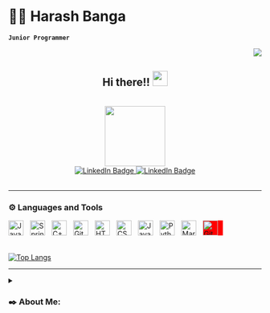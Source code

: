 <!--
**hrsh1302/hrsh1302** is a ✨ _special_ ✨ repository because its `README.md` (this file) appears on your GitHub profile.
-->

# 👨‍💻 Harash Banga

**`Junior Programmer`**
<div id="download button" align="right">
  <a href = "https://mdtopdf.up.railway.app/convertPdf?url=https://github.com/hrsh1302/hrsh1302/blob/main/README.md">
    <img src ="https://img.shields.io/badge/Download%20AS%20pdf-EF3939?style=for-the-badge&logo=adobeacrobatreader&logoColor=white&color=black&labelColor=ec1c24">
  </a>
</div>
<div id="header" align="center">
  <h2>
    Hi there!!
    <img src="https://media.giphy.com/media/hvRJCLFzcasrR4ia7z/giphy.gif" width="30px"/>
  </h2>
  <br>
  <img src="https://media.giphy.com/media/jdPMeyv9rn0hZHh8n9/giphy.gif" width=120>
  <div id="badges">
    <a href="https://www.linkedin.com/in/harash-b-11310027b/">
      <img src="https://img.shields.io/badge/LinkedIn-blue?style=for-the-badge&logo=linkedin&logoColor=white" alt="LinkedIn Badge"/>
    </a>
    <a href="(URL)/">
      <img src="https://img.shields.io/badge/LinkedIn-blue?style=for-the-badge&logo=linkedin&logoColor=white" alt="LinkedIn Badge"/>
    </a>
  </div>
</div>
<br>

---

### ⚙️ Languages and Tools
<img align="left" alt="Java" width="30px" style="padding-right:10px;" src="https://cdn.jsdelivr.net/gh/devicons/devicon/icons/java/java-original.svg"/>
<img align="left" alt="Spring" width="30px" style="padding-right:10px;" src="https://cdn.jsdelivr.net/gh/devicons/devicon/icons/spring/spring-original.svg" />
<img align="left" alt="C++" width="30px"[Harash_Banga_Resume.pdf](https://github.com/hrsh1302/hrsh1302/files/13822095/Harash_Banga_Resume.pdf)
 style="padding-right:10px;" src="https://cdn.jsdelivr.net/gh/devicons/devicon/icons/cplusplus/cplusplus-line.svg" />
<img align="left" alt="Git" width="30px" style="padding-right:10px;" src="https://cdn.jsdelivr.net/gh/devicons/devicon/icons/git/git-original.svg" />
<img align="left" alt="HTML" width="30px" style="padding-right:10px;" src="https://cdn.jsdelivr.net/gh/devicons/devicon/icons/html5/html5-plain.svg" />
<img align="left" alt="CSS" width="30px" style="padding-right:10px;" src="https://cdn.jsdelivr.net/gh/devicons/devicon/icons/css3/css3-plain.svg" />
<img align="left" alt="JavaScript" width="30px" style="padding-right:10px;" src="https://cdn.jsdelivr.net/gh/devicons/devicon/icons/javascript/javascript-plain.svg" />
<img align="left" alt="Python" width="30px" style="padding-right:10px;" src="https://cdn.jsdelivr.net/gh/devicons/devicon/icons/python/python-plain.svg" />
<img align="left" alt="Markdown" width="30px" style="padding-right:10px;" src="https://cdn.jsdelivr.net/npm/devicons@1.8.0/!PNG/markdown.png" />
<img align="left" alt="GitHub" width="30px" style="padding-right:10px; background-color: red" src="https://cdn.jsdelivr.net/gh/devicons/devicon/icons/github/github-original.svg" />
<br><br><br>

[![Top Langs](https://github-readme-stats.vercel.app/api/top-langs/?username=hrsh1302&layout=compact&theme=vision-friendly-dark)](https://github.com/hrsh1302/github-readme-stats)

---

<details>    
 <summary><h3> ✒️ About Me:</h3></summary>
  I'm currently enrolled in an Associate's Degree in Computer Programming at Gwinnett Technical College. As I keep a close eye on emerging technologies trying to satisfy 
  my curiosity, my passion fordevelopment and the tech surrounding us made this academic journey in programming thrilling.
  Currently, with a cumulative 4.0 GPA, I have learned and worked so far with several languages such as Java, C++, and Python but also develop numerous school projects 
  involving all programming skills. Furthermore, I've understood and assimilated all the good practices and software development principles ofa junior 
  programmer/developer. Dedicated and curious, I'm fully invested in this journey and will not let anyopportunities fly away.
  
  - 🔭 I’m currently working on a fun personal webpage (terminal like webpage that sounds fun), but also different ideas for projects in different languages
  - 🌱 I’m currently learning Python thanks to online resources
  - 📫 How to reach me: [![Linkedin Badge](https://img.shields.io/badge/-Harash-blue?style=flat&logo=Linkedin&logoColor=white)]([your-linkedin-url](https://www.linkedin.com/in/harash-b-11310027b/)https://www.linkedin.com/in/harash-b-11310027b/) / harash.b13@gmail.com

